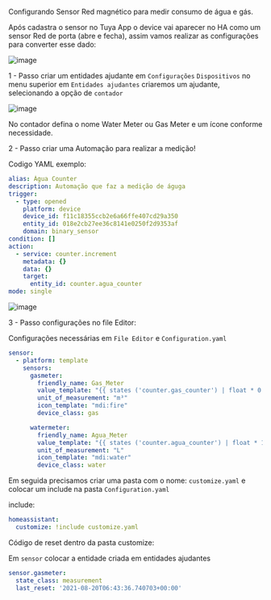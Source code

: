 Configurando Sensor Red magnético para medir consumo de água e gás. 

Após cadastra o sensor no Tuya App o device vai aparecer no HA como um sensor Red de porta (abre e fecha), assim vamos realizar as configurações para converter esse dado:

![image](https://github.com/estefanmarcolan/HomeAssistant/assets/153628041/1cf49277-c79b-4a40-9514-af3e3188e0b9)

1 - Passo criar um entidades ajudante em ``Configurações`` ``Dispositivos`` no menu superior em ``Entidades ajudantes`` criaremos um ajudante, selecionando a opção de ``contador``

![image](https://github.com/estefanmarcolan/HomeAssistant/assets/153628041/ccc65f4e-fa80-4deb-91fb-1128f4ba695e)

No contador defina o nome Water Meter ou Gas Meter e um ícone conforme necessidade. 

2 - Passo criar uma Automação para realizar a medição! 

Codigo YAML exemplo: 

``` YAML
alias: Água Counter
description: Automação que faz a medição de águga
trigger:
  - type: opened
    platform: device
    device_id: f11c18355ccb2e6a66ffe407cd29a350
    entity_id: 018e2cb27ee36c8141e0250f2d9353af
    domain: binary_sensor
condition: []
action:
  - service: counter.increment
    metadata: {}
    data: {}
    target:
      entity_id: counter.agua_counter
mode: single
````

![image](https://github.com/estefanmarcolan/HomeAssistant/assets/153628041/27ffae65-d6c4-4a68-883a-0738d5e72396)

3 - Passo configurações no file Editor: 

Configurações necessárias em  ``File Editor`` e ``Configuration.yaml``

``` yaml
sensor:
  - platform: template
    sensors:
      gasmeter:
        friendly_name: Gas_Meter
        value_template: "{{ states ('counter.gas_counter') | float * 0.01}}"
        unit_of_measurement: "m³"
        icon_template: "mdi:fire"
        device_class: gas

      watermeter:
        friendly_name: Agua_Meter
        value_template: "{{ states ('counter.agua_counter') | float * 1}}"
        unit_of_measurement: "L"
        icon_template: "mdi:water"
        device_class: water
```

Em seguida precisamos criar uma pasta com o nome: ``customize.yaml`` e colocar um include na pasta ``Configuration.yaml``

include:
``` yaml
homeassistant:
  customize: !include customize.yaml
```

Código de reset dentro da pasta customize: 

Em ``sensor`` colocar a entidade criada em entidades ajudantes

```yaml
sensor.gasmeter:
  state_class: measurement
  last_reset: '2021-08-20T06:43:36.740703+00:00'
```
